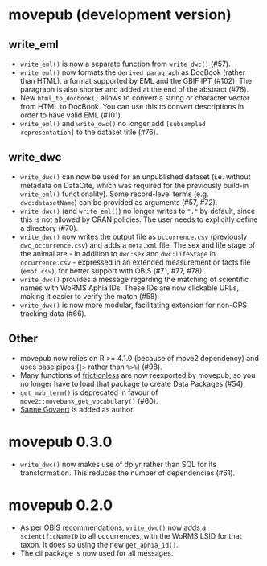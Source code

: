 # movepub (development version)

## write_eml

* `write_eml()` is now a separate function from `write_dwc()` (#57).
* `write_eml()` now formats the `derived_paragraph` as DocBook (rather than HTML), a format supported by EML and the GBIF IPT (#102). The paragraph is also shorter and added at the end of the abstract (#76).
* New `html_to_docbook()` allows to convert a string or character vector from HTML to DocBook. You can use this to convert descriptions in order to have valid EML (#101).
* `write_eml()` and `write_dwc()` no longer add `[subsampled representation]` to the dataset title (#76).

## write_dwc

* `write_dwc()` can now be used for an unpublished dataset (i.e. without metadata on DataCite, which was required for the previously build-in `write_eml()` functionality). Some record-level terms (e.g. `dwc:datasetName`) can be provided as arguments (#57, #72).
* `write_dwc()` (and `write_eml()`) no longer writes to `"."` by default, since this is not allowed by CRAN policies. The user needs to explicitly define a directory (#70).
* `write_dwc()` now writes the output file as `occurrence.csv` (previously `dwc_occurrence.csv`) and adds a `meta.xml` file. The sex and life stage of the animal are - in addition to `dwc:sex` and `dwc:lifeStage` in `occurrence.csv` - expressed in an extended measurement or facts file (`emof.csv`), for better support with OBIS (#71, #77, #78).
* `write_dwc()` provides a message regarding the matching of scientific names with WoRMS Aphia IDs. These IDs are now clickable URLs, making it easier to verify the match (#58).
* `write_dwc()` is now more modular, facilitating extension for non-GPS tracking data (#66).

## Other

* movepub now relies on R >= 4.1.0 (because of move2 dependency) and uses base pipes (`|>` rather than `%>%`) (#98).
* Many functions of [frictionless](https://docs.ropensci.org/frictionless/) are now reexported by movepub, so you no longer have to load that package to create Data Packages (#54).
* `get_mvb_term()` is deprecated in favour of `move2::movebank_get_vocabulary()` (#60).
* [Sanne Govaert](https://orcid.org/0000-0002-8939-1305) is added as author.

# movepub 0.3.0

* `write_dwc()` now makes use of dplyr rather than SQL for its transformation. This reduces the number of dependencies (#61).

# movepub 0.2.0

* As per [OBIS recommendations](https://manual.obis.org/darwin_core.html#taxonomy-and-identification), `write_dwc()` now adds a `scientificNameID` to all occurrences, with the WoRMS LSID for that taxon. It does so using the new `get_aphia_id()`.
* The cli package is now used for all messages.
